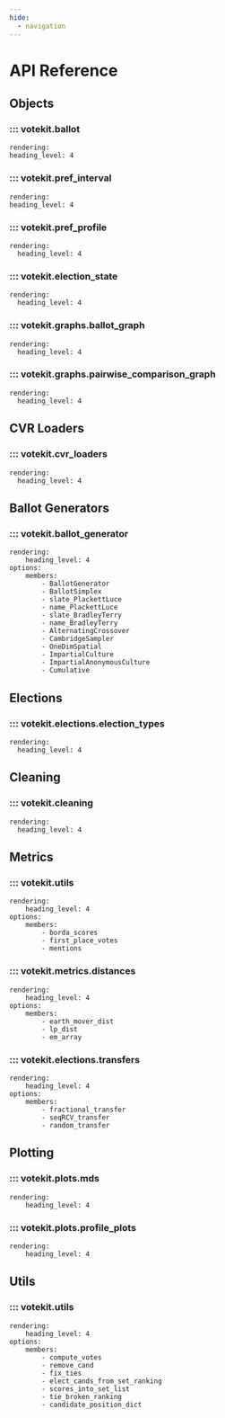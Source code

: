 ```yaml
---
hide:
  - navigation
---
```


# API Reference

## Objects 
### ::: votekit.ballot
    rendering:
    heading_level: 4

### ::: votekit.pref_interval
    rendering:
    heading_level: 4

### ::: votekit.pref_profile
    rendering:
      heading_level: 4

### ::: votekit.election_state
    rendering:
      heading_level: 4

### ::: votekit.graphs.ballot_graph
    rendering:
      heading_level: 4

### ::: votekit.graphs.pairwise_comparison_graph
    rendering:
      heading_level: 4

## CVR Loaders
### ::: votekit.cvr_loaders
    rendering:
      heading_level: 4

## Ballot Generators
### ::: votekit.ballot_generator
    rendering:
        heading_level: 4
    options:
        members:
            - BallotGenerator
            - BallotSimplex
            - slate_PlackettLuce
            - name_PlackettLuce
            - slate_BradleyTerry
            - name_BradleyTerry
            - AlternatingCrossover
            - CambridgeSampler
            - OneDimSpatial
            - ImpartialCulture
            - ImpartialAnonymousCulture
            - Cumulative

## Elections
### ::: votekit.elections.election_types
    rendering:
      heading_level: 4

## Cleaning
### ::: votekit.cleaning
    rendering:
      heading_level: 4

## Metrics
### ::: votekit.utils
    rendering:
        heading_level: 4
    options:
        members:
            - borda_scores
            - first_place_votes
            - mentions
### ::: votekit.metrics.distances
    rendering:
        heading_level: 4
    options:
        members:
            - earth_mover_dist
            - lp_dist
            - em_array
### ::: votekit.elections.transfers
    rendering:
        heading_level: 4
    options:
        members:
            - fractional_transfer
            - seqRCV_transfer
            - random_transfer

## Plotting
### ::: votekit.plots.mds
    rendering:
        heading_level: 4
### ::: votekit.plots.profile_plots
    rendering:
        heading_level: 4

## Utils
### ::: votekit.utils
    rendering:
        heading_level: 4
    options:
        members:
            - compute_votes
            - remove_cand
            - fix_ties
            - elect_cands_from_set_ranking
            - scores_into_set_list
            - tie_broken_ranking
            - candidate_position_dict



